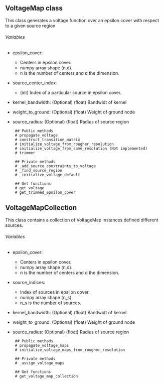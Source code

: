 ## VoltageMap class
This class generates a voltage function over 
an epsilon cover with respect to a given source region

###### Variables
 - epsilon_cover: 
    - Centers in epsilon cover. 
    - numpy array shape (n,d). 
    - n is the number of centers and d the dimension.
 - source_center_index: 
    - (int) Index of a particular source in epsilon cover.
 - kernel_bandwidth: (Optional) (float) Bandwidt of kernel
 - weight_to_ground: (Optional) (float) Weight of ground node
 - source_radius: (Optional) (float) Radius of source region
 
        ## Public methods
        # propagate_voltage
        # construct_transition_matrix
        # initialize_voltage_from_rougher_resolution
        # initialize_voltage_from_same_resolution (Not implemented)
        # trimmer
        
        ## Private methods
        # _add_source_constraints_to_voltage
        # _find_source_region
        # _initialize_voltage_default
        
        ## Get functions
        # get_voltage
        # get_trimmed_epsilon_cover
        
 ## VoltageMapCollection
 This class contains a collection of VoltageMap instances 
 defined different sources.
 
 ###### Variables
- epsilon_cover: 
    - Centers in epsilon cover. 
    - numpy array shape (n,d). 
    - n is the number of centers and d the dimension.
 - source_indices: 
    - Index of sources in epsilon cover.
    - numpy array shape (n_s). 
    - n_s is the number of sources. 
 - kernel_bandwidth: (Optional) (float) Bandwidt of kernel
 - weight_to_ground: (Optional) (float) Weight of ground node
 - source_radius: (Optional) (float) Radius of source region
 
        ## Public methods
        # propagate_voltage_maps
        # initialize_voltage_maps_from_rougher_resolution
        
        ## Private methods
        # _assign_voltage_maps
        
        ## Get functions
        # get_voltage_map_collection
